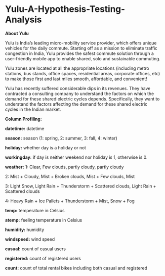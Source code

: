 # Yulu-A-Hypothesis-Testing-Analysis
**About Yulu**

Yulu is India’s leading micro-mobility service provider, which offers unique vehicles for the daily commute. Starting off as a mission to eliminate traffic congestion in India, Yulu provides the safest commute solution through a user-friendly mobile app to enable shared, solo and sustainable commuting.

Yulu zones are located at all the appropriate locations (including metro stations, bus stands, office spaces, residential areas, corporate offices, etc) to make those first and last miles smooth, affordable, and convenient!

Yulu has recently suffered considerable dips in its revenues. They have contracted a consulting company to understand the factors on which the demand for these shared electric cycles depends. Specifically, they want to understand the factors affecting the demand for these shared electric cycles in the Indian market. 

**Column Profiling:**

**datetime:** datetime

**season:** season (1: spring, 2: summer, 3: fall, 4: winter)

**holiday:** whether day is a holiday or not 

**workingday:** if day is neither weekend nor holiday is 1, otherwise is 0.

**weather:**
1: Clear, Few clouds, partly cloudy, partly cloudy

2: Mist + Cloudy, Mist + Broken clouds, Mist + Few clouds, Mist

3: Light Snow, Light Rain + Thunderstorm + Scattered clouds, Light Rain + Scattered clouds

4: Heavy Rain + Ice Pallets + Thunderstorm + Mist, Snow + Fog

**temp:** temperature in Celsius

**atemp:** feeling temperature in Celsius

**humidity:** humidity

**windspeed:** wind speed

**casual:** count of casual users

**registered:** count of registered users

**count:** count of total rental bikes including both casual and registered
